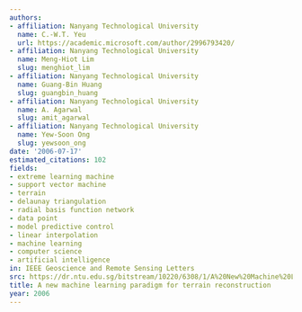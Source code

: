 ```yaml
---
authors:
- affiliation: Nanyang Technological University
  name: C.-W.T. Yeu
  url: https://academic.microsoft.com/author/2996793420/
- affiliation: Nanyang Technological University
  name: Meng-Hiot Lim
  slug: menghiot_lim
- affiliation: Nanyang Technological University
  name: Guang-Bin Huang
  slug: guangbin_huang
- affiliation: Nanyang Technological University
  name: A. Agarwal
  slug: amit_agarwal
- affiliation: Nanyang Technological University
  name: Yew-Soon Ong
  slug: yewsoon_ong
date: '2006-07-17'
estimated_citations: 102
fields:
- extreme learning machine
- support vector machine
- terrain
- delaunay triangulation
- radial basis function network
- data point
- model predictive control
- linear interpolation
- machine learning
- computer science
- artificial intelligence
in: IEEE Geoscience and Remote Sensing Letters
src: https://dr.ntu.edu.sg/bitstream/10220/6308/1/A%20New%20Machine%20Learning%20Paradigm%20for%20Terrain%20Reconstruction.pdf
title: A new machine learning paradigm for terrain reconstruction
year: 2006
---
```

